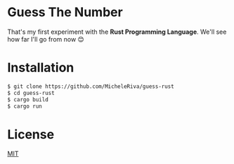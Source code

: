 # Guess The Number

That's my first experiment with the **Rust Programming Language**. We'll see how far I'll go from now 😊

# Installation

```sh
$ git clone https://github.com/MicheleRiva/guess-rust
$ cd guess-rust
$ cargo build
$ cargo run
```

# License
[MIT](/LICENSE.md)